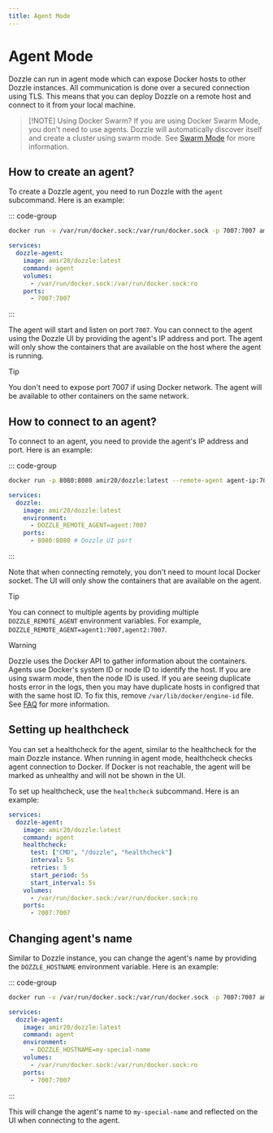```yaml
---
title: Agent Mode
---
```


# Agent Mode <Badge type="tip" text="Beta" />

Dozzle can run in agent mode which can expose Docker hosts to other Dozzle instances. All communication is done over a secured connection using TLS. This means that you can deploy Dozzle on a remote host and connect to it from your local machine.

> [!NOTE] Using Docker Swarm?
> If you are using Docker Swarm Mode, you don't need to use agents. Dozzle will automatically discover itself and create a cluster using swarm mode. See [Swarm Mode](/guide/swarm-mode) for more information.

## How to create an agent?

To create a Dozzle agent, you need to run Dozzle with the `agent` subcommand. Here is an example:

::: code-group

```sh
docker run -v /var/run/docker.sock:/var/run/docker.sock -p 7007:7007 amir20/dozzle:latest agent
```

```yaml [docker-compose.yml]
services:
  dozzle-agent:
    image: amir20/dozzle:latest
    command: agent
    volumes:
      - /var/run/docker.sock:/var/run/docker.sock:ro
    ports:
      - 7007:7007
```

:::

The agent will start and listen on port `7007`. You can connect to the agent using the Dozzle UI by providing the agent's IP address and port. The agent will only show the containers that are available on the host where the agent is running.

> [!TIP]
> You don't need to expose port 7007 if using Docker network. The agent will be available to other containers on the same network.

## How to connect to an agent?

To connect to an agent, you need to provide the agent's IP address and port. Here is an example:

::: code-group

```sh
docker run -p 8080:8080 amir20/dozzle:latest --remote-agent agent-ip:7007
```

```yaml [docker-compose.yml]
services:
  dozzle:
    image: amir20/dozzle:latest
    environment:
      - DOZZLE_REMOTE_AGENT=agent:7007
    ports:
      - 8080:8080 # Dozzle UI port
```

:::

Note that when connecting remotely, you don't need to mount local Docker socket. The UI will only show the containers that are available on the agent.

> [!TIP]
> You can connect to multiple agents by providing multiple `DOZZLE_REMOTE_AGENT` environment variables. For example, `DOZZLE_REMOTE_AGENT=agent1:7007,agent2:7007`.

> [!WARNING]
> Dozzle uses the Docker API to gather information about the containers. Agents use Docker's system ID or node ID to identify the host. If you are using swarm mode, then the node ID is used. If you are seeing duplicate hosts error in the logs, then you may have duplicate hosts in configred that with the same host ID. To fix this, remove `/var/lib/docker/engine-id` file. See [FAQ](/guide/faq#i-am-seeing-duplicate-hosts-error-in-the-logs-how-do-i-fix-it) for more information.

## Setting up healthcheck

You can set a healthcheck for the agent, similar to the healthcheck for the main Dozzle instance. When running in agent mode, healthcheck checks agent connection to Docker. If Docker is not reachable, the agent will be marked as unhealthy and will not be shown in the UI.

To set up healthcheck, use the `healthcheck` subcommand. Here is an example:

```yml
services:
  dozzle-agent:
    image: amir20/dozzle:latest
    command: agent
    healthcheck:
      test: ["CMD", "/dozzle", "healthcheck"]
      interval: 5s
      retries: 5
      start_period: 5s
      start_interval: 5s
    volumes:
      - /var/run/docker.sock:/var/run/docker.sock:ro
    ports:
      - 7007:7007
```

## Changing agent's name

Similar to Dozzle instance, you can change the agent's name by providing the `DOZZLE_HOSTNAME` environment variable. Here is an example:

::: code-group

```sh
docker run -v /var/run/docker.sock:/var/run/docker.sock -p 7007:7007 amir20/dozzle:agent agent --hostname my-special-name
```

```yaml [docker-compose.yml]
services:
  dozzle-agent:
    image: amir20/dozzle:latest
    command: agent
    environment:
      - DOZZLE_HOSTNAME=my-special-name
    volumes:
      - /var/run/docker.sock:/var/run/docker.sock:ro
    ports:
      - 7007:7007
```

:::

This will change the agent's name to `my-special-name` and reflected on the UI when connecting to the agent.
